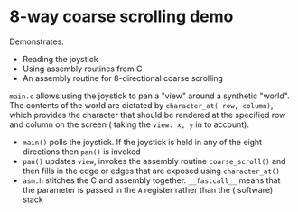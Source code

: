 
# 8-way coarse scrolling demo

Demonstrates:

  + Reading the joystick
  + Using assembly routines from C
  + An assembly routine for 8-directional coarse scrolling


`main.c` allows using the joystick to pan a "view" around a synthetic "world".  The contents of the world are dictated by `character_at( row, column)`, which provides the character that should be rendered at the specified row and column on the screen ( taking the `view: x, y` in to account).

  + `main()` polls the joystick.  If the joystick is held in any of the eight directions then `pan()` is invoked
  + `pan()` updates `view`, invokes the assembly routine `coarse_scroll()` and then fills in the edge or edges that are exposed using `character_at()`
  + `asm.h` stitches the C and assembly together.  `__fastcall__` means that the parameter is passed in the `A` register rather than the ( software) stack

